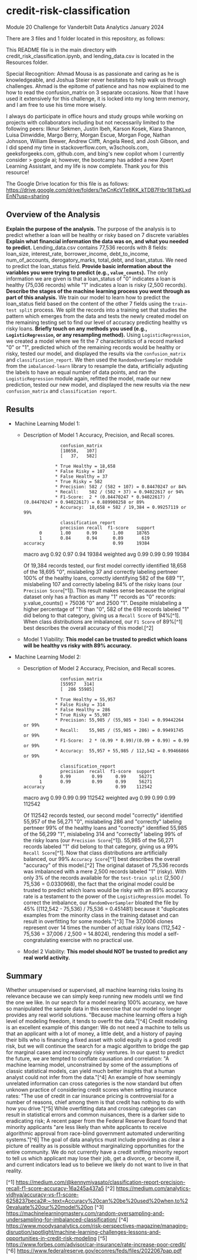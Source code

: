 # credit-risk-classification

Module 20 Challenge for Vanderbilt Data Analytics January 2024

There are 3 files and 1 folder located in this repository, as follows:

This README file is in the main directory with credit_risk_classification.ipynb, and lending_data.csv is located in the Resources folder.

Special Recognition: Ahmad Mousa is as passionate and caring as he is knowledgeable, and Joshua Steier never hesitates to help walk us through challenges. Ahmad is the epitome of patience and has now explained to me how to read the confusion_matrix on 3 separate occasions. Now that I have used it extensively for this challenge, it is locked into my long term memory, and I am free to use his time more wisely. 

I always do participate in office hours and study groups while working on projects with collaborators including but not necessarily limited to the following peers: Ilknur Sekmen, Justin Ibeh, Karson Kosek, Kiara Shannon, Luisa Dinwiddie, Margo Berry, Morgan Escue, Morgan Foge, Nathan Johnson, William Brewer, Andrew Clifft, Angela Reed, and Josh Gibson, and I did spend my time in stackoverflow.com, w3schools.com, geeksforgeeks.com, github.com, and bing's new copilot whom I currently consider > google ai; however, the bootcamp has added a new Xpert Learning Assistant, and my life is now complete. Thank you for this resource!

The Google Drive location for this file is as follows: https://drive.google.com/drive/folders/1wCnKcVTe8KK_kTDB7Ftbr18TbKLxdEnN?usp=sharing

## Overview of the Analysis

**Explain the purpose of the analysis.** The purpose of the analysis is to predict whether a loan will be healthy or risky based on 7 discrete variables
**Explain what financial information the data was on, and what you needed to predict.** Lending_data.csv contains 77,536 records with 8 fields: loan_size,	interest_rate,	borrower_income,	debt_to_income,	num_of_accounts,	derogatory_marks,	total_debt, and	loan_status. We need to predict the loan_status field.
**Provide basic information about the variables you were trying to predict (e.g., `value_counts`).** The only information we are given is that a loan_status of "0" indicates a loan is healthy (75,036 records) while "1" indicates a loan is risky (2,500 records).
**Describe the stages of the machine learning process you went through as part of this analysis.** We train our model to learn how to predict the loan_status field based on the content of the other 7 fields using the `train-test split` process. We split the records into a training set that studies the pattern which emerges from the data and tests the newly created model on the remaining testing set to find our level of accuracy predicting healthy vs risky loans.
**Briefly touch on any methods you used (e.g., `LogisticRegression`, or any resampling method).** Using `LogisticRegression`, we created a model where we fit the 7 characteristics of a record marked "0" or "1", predicted which of the remaining records would be healthy or risky, tested our model, and displayed the results via the `confusion_matrix` and `classification_report`. We then used the `RandomOverSampler` module from the `imbalanced-learn` library to resample the data, artificially adjusting the labels to have an equal number of data points, and ran the `LogisticRegression` module again, refitted the model, made our new prediction, tested our new model, and displayed the new results via the new `confusion_matrix` and `classification report`.

## Results

* Machine Learning Model 1:
  * Description of Model 1 Accuracy, Precision, and Recall scores.

                      confusion_matrix
                      [18658,   107]
                      [   37,   582]

                    * True Healthy = 18,658
                    * False Risky = 107
                    * False Healthy = 37
                    * True Risky = 582
                    * Precision: 582 / (582 + 107) = 0.84470247 or 84%
                    * Recall:    582 / (582 + 37) = 0.94022617 or 94%
                    * F1-Score:  2 * (0.84470247 * 0.94022617) / (0.84470247 + 0.94022617) = 0.889908258 or 89%
                    * Accuracy:  18,658 + 582 / 19,384 = 0.99257119 or 99%

                      classification_report
                      precision recall  f1-score   support
              0       1.00      0.99      1.00     18765
              1       0.84      0.94      0.89       619
        accuracy                          0.99     19384
      macro avg       0.92      0.97      0.94     19384
    weighted avg      0.99      0.99      0.99     19384

    Of 19,384 records tested, our first model correctly identified 18,658 of the 18,695 "0", mislabeling 37 and correctly labeling pertneer 100% of the healthy loans, correctly identifying 582 of the 689 "1", mislabeling 107 and correctly labeling 84% of the risky loans (our `Precision Score`[^1]). This result makes sense because the original dataset only has a fraction as many "1" records as "0" records: y.value_counts() = 75036 "0" and 2500 "1". Despite mislabeling a higher percentage of "1" than "0", 582 of the 619 records labeled "1" did belong to that category, giving us a `Recall Score` of 94%[^1].  When class distributions are imbalanced, our `F1 Score` of 89%[^1] best describes the overall accuracy of this model.[^2]
  * Model 1 Viability: **This model can be trusted to predict which loans will be healthy vs risky with 89% accuracy.** 

* Machine Learning Model 2:
  * Description of Model 2 Accuracy, Precision, and Recall scores.

                      confusion_matrix
                      [55957   314]
                      [  286 55985]

                    * True Healthy = 55,957
                    * False Risky = 314
                    * False Healthy = 286
                    * True Risky = 55,987
                    * Precision: 55,985 / (55,985 + 314) = 0.99442264 or 99%
                    * Recall:    55,985 / (55,985 + 286) = 0.99491745 or 99%
                    * F1-Score:  2 * (0.99 * 0.99)/(0.99 + 0.99) = 0.99 or 99%
                    * Accuracy:  55,957 + 55,985 / 112,542 = 0.99466866 or 99%

                      classification_report
                      precision  recall  f1-score  support
              0       0.99        0.99     0.99     56271
              1       0.99        0.99     0.99     56271
        accuracy                           0.99    112542
      macro avg       0.99        0.99     0.99    112542
    weighted avg      0.99        0.99     0.99    112542
                  
    Of 112542 records tested, our second model "correctly" identified 55,957 of the 56,271 "0", mislabeling 286 and "correctly" labeling pertneer 99% of the healthy loans and "correctly" identified 55,985 of the 56,299 "1", mislabeling 314 and "correctly" labeling 99% of the risky loans (our `Precision Score`[^1]). 55,985 of the 56,271 records labeled "1" did belong to that category, giving us a 99% `Recall Score`[^1].  Now that class distributions are artificially balanced, our 99% `Accuracy Score`[^1] best describes the overall "accuracy" of this model.[^2] The original dataset of 75,536 records was imbalanced with a mere 2,500 records labeled "1" (risky). With only 3% of the records available for the `test-train split` (2,500 / 75,536 = 0.0330968), the fact that the original model could be trusted to predict which loans would be risky with an 89% accuracy rate is a testament to the power of the `LogisticRegression` model. To correct the imbalance, our `RandomOverSampler` bloated the file by 45% ((112,542 - 75,536) / 75,536 = 0.451481) because it "duplicates examples from the minority class in the training dataset and can result in overfitting for some models."[^3] The 37,0006 clones represent over 14 times the number of actual risky loans (112,542 - 75,536 = 37,006 / 2,500 = 14.8024), rendering this model a self-congratulating exercise with no practical use.
  * Model 2 Viability: **This model should NOT be trusted to predict any real world activity.** 

## Summary

Whether unsupervised or supervised, all machine learning risks losing its relevance because we can simply keep running new models until we find the one we like. In our search for a model nearing 100% accuracy, we have so manipulated the sample data in this exercise that our model no longer provides any real world solutions. "Because machine learning offers a high level of modeling freedom, it tends to overfit the data."[^4] Credit modeling is an excellent example of this danger: We do not need a machine to tells us that an applicant with a lot of money, a little debt, and a history of paying their bills who is financing a fixed asset with solid equity is a good credit risk, but we will continue the search for a magic algorithm to bridge the gap for marginal cases and increasingly risky ventures. In our quest to predict the future, we are tempted to conflate causation and correlation: "A machine learning model, unconstrained by some of the assumptions of classic statistical models, can yield much better insights that a human analyst could not infer from the data."[^4] An example of how seemingly unrelated information can cross categories is the now standard but often unknown practice of considering credit scores when setting insurance rates: "The use of credit in car insurance pricing is controversial for a number of reasons, chief among them is that credit has nothing to do with how you drive."[^5] While overfitting data and crossing categories can result in statistical errors and common nuisances, there is a darker side to eradicating risk; A recent paper from the Federal Reserve Board found that minority applicants "are less likely than white applicants to receive algorithmic approval from race-blind government automated underwriting systems."[^6] The goal of data analytics must include providing as clear a picture of reality as is possible without marginalizing opportunities for the entire community. We do not currently have a credit sniffing minority report to tell us which applicant may lose their job, get a divorce, or become ill, and current indicators lead us to believe we likely do not want to live in that reality.

[^1] https://medium.com/@kennymiyasato/classification-report-precision-recall-f1-score-accuracy-16a245a437a5
[^2] https://medium.com/analytics-vidhya/accuracy-vs-f1-score-6258237beca2#:~:text=Accuracy%20can%20be%20used%20when,to%20evaluate%20our%20model%20on
[^3] https://machinelearningmastery.com/random-oversampling-and-undersampling-for-imbalanced-classification/
[^4] https://www.moodysanalytics.com/risk-perspectives-magazine/managing-disruption/spotlight/machine-learning-challenges-lessons-and-opportunities-in-credit-risk-modeling
[^5] https://www.forbes.com/advisor/car-insurance/rate-increase-poor-credit/
[^6] https://www.federalreserve.gov/econres/feds/files/2022067pap.pdf

